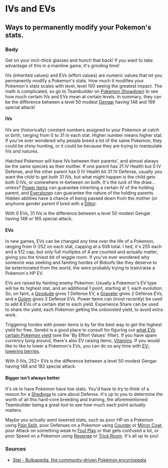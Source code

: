 # IVs and EVs

## Ways to permanently modify your Pokemon's stats.

### Body

Get on your inch-thick glasses and hunch that back! If you want to take advantage of this in a mainline game, it's grinding time!

IVs (inherited values) and EVs (effort values) are numeric values that let you permanently modify a Pokemon's stats. How much it modifies your Pokemon's stats scales with level, level 100 seeing the greatest impact. The math is complicated, so go to Teambuilder on [Pokemon Showdown](https://play.pokemonshowdown.com/) to see how much certain IVs and EVs mean at certain levels. In summary, they can be the difference between a level 50 modest [Gengar](https://www.serebii.net/pokedex-swsh/gengar/) having 148 and 199 special attack!

#### IVs

IVs are (historically) constant numbers assigned to your Pokemon at catch or birth, ranging from 0 to 31 in each stat. Higher number means higher stat. If you've ever wondered why people breed a lot of the same Pokemon, they could be shiny-hunting, or it could be because they are trying to manipulate IVs and natures.

Hatched Pokemon will have IVs between their parents', and almost always be the same species as their mother. If one parent has 31 IV Health but 0 IV Defense, and the other parent has 0 IV Health bit 31 IV Defense, usually you want the child to get both 31 IVs, but what might happen is the child gets both 0 IVs, or somewhere in-between on both. It's the luck of the draw... unless? [Power items](https://bulbapedia.bulbagarden.net/wiki/Power_item) can guarantee inheriting a certain IV of the holding parent, and [Everstone](https://www.serebii.net/itemdex/everstone.shtml)s can guarantee the nature of the holding parents. Hidden abilities have a chance of being passed down from the mother (or any/none gender parent if bred with a [Ditto](https://www.serebii.net/pokedex-swsh/ditto/)).

With 0 EVs, 31 IVs is the difference between a level 50 modest Gengar having 148 or 165 special attack.

#### EVs

In new games, EVs can be changed any time over the life of a Pokemon, ranging from 0-252 on each stat, capping at a 508 total. I lied, it's 255 each and a 512 cap, but only full mutliples of 4 are counted and actually matter, giving you the tiniest bit of wiggle room. If you've ever wondered why someone was seeking and fainting hordes of Bidoofs like they deserve to be exterminated from the world, the were probably trying to train/raise a Pokemon's HP EV.

EVs are raised by fainting enemy Pokemon. Usually a Pokemon's EV type will be its highest stat, and an additional 1 point, starting at 1, each evolution. So, on faint, a [Geodude](https://www.serebii.net/pokedex-swsh/geodude/) gives 1 Defense EV, a [Graveler](https://www.serebii.net/pokedex-swsh/graveler/) gives 2 Defense EVs, and a [Golem](https://www.serebii.net/pokedex-swsh/golem/) gives 3 Defense EVs. Power items can (most recently) be used to add 8 EVs of a certain stat to each yield. Experience Share can be used to share the yield, each Pokemon getting the unboosted yield, to avoid extra work.

Triggering hordes with power items is by far the best way to get the highest yield for free. Serebii is a good place to consult for figuring out [what EVs certain Pokemon yield](https://www.serebii.net/pokedex-swsh/) (see the 'By Effort Values' filter). If you have spare currency lying around, there's also EV raising items, [Vitamins](https://www.serebii.net/itemdex/list/vitamins.shtml). If you would like to like to lower a Pokemon's EVs, you can do so any time with [EV-lowering berries](https://pokemondb.net/pokebase/48404/what-are-ev-reducing-berries).

With 0 IVs, 252+ EVs is the difference between a level 50 modest Gengar having 148 and 182 special attack.

#### Bigger isn't always better

It's ok to have Pokemon have low stats. You'd have to *try* to think of a reason for a [Shedinga](https://www.serebii.net/pokedex-swsh/shedinja/) to care about Defense. It's up to you to determine the worth of all this hard-core breeding and training, the aforementioned Teambuilder being a great tool to see how much each point actually matters.

Maybe you actually _want_ lowered stats, such as poor HP on a Pokemon using [Pain Split](https://www.serebii.net/attackdex-swsh/painsplit.shtml), poor Defenses on a Pokemon using [Counter](https://www.serebii.net/attackdex-swsh/counter.shtml) or [Mirror Coat](https://www.serebii.net/attackdex-swsh/mirrorcoat.shtml), poor Attack on something weak to [Foul Play](https://www.serebii.net/attackdex-swsh/foulplay.shtml) or that gets confused a lot, or poor Speed on a Pokemon using [Revenge](https://www.serebii.net/attackdex-swsh/revenge.shtml) or [Trick Room](https://www.serebii.net/attackdex-swsh/trickroom.shtml). It's all up to you! 

### Sources

- [Stat - Bulbapedia, the community-driven Pokémon encyclopedia](https://bulbapedia.bulbagarden.net/wiki/Stat#Individual_values)
